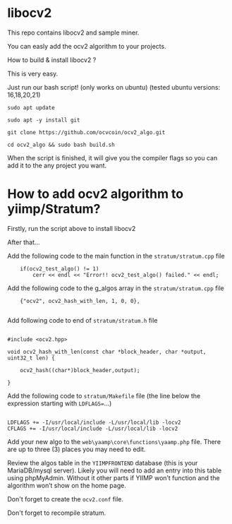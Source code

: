 # libocv2

This repo contains libocv2 and sample miner.

You can easly add the ocv2 algorithm to your projects.

How to build & install libocv2 ?

This is very easy. 

Just run our bash script! (only works on ubuntu) (tested ubuntu versions: 16,18,20,21)

```
sudo apt update

sudo apt -y install git

git clone https://github.com/ocvcoin/ocv2_algo.git

cd ocv2_algo && sudo bash build.sh

```


When the script is finished, it will give you the compiler flags so you can add it to the any project you want.




# How to add ocv2 algorithm to yiimp/Stratum?

Firstly, run the script above to install libocv2


After that...


Add the following code to the main function in the `stratum/stratum.cpp` file
```
	if(ocv2_test_algo() != 1)
		cerr << endl << "Error!! ocv2_test_algo() failed." << endl;	
```



Add the following code to the g_algos array in the `stratum/stratum.cpp` file
```
	{"ocv2", ocv2_hash_with_len, 1, 0, 0},
	
```



Add following code to end of `stratum/stratum.h` file
```

#include <ocv2.hpp>

void ocv2_hash_with_len(const char *block_header, char *output, uint32_t len) {	

	ocv2_hash((char*)block_header,output);

}

```

Add the following code to `stratum/Makefile` file (the line below the expression starting with `LDFLAGS=`...)
```

LDFLAGS += -I/usr/local/include -L/usr/local/lib -locv2
CFLAGS += -I/usr/local/include -L/usr/local/lib -locv2

```




Add your new algo to the `web\yaamp\core\functions\yaamp.php` file. There are up to three (3) places you may need to edit.


Review the algos table in the `YIIMPFRONTEND` database (this is your MariaDB/mysql server). Likely you will need to add an entry into this table using phpMyAdmin. Without it other parts if YIIMP won’t function and the algorithm won’t show on the home page.



Don't forget to create the `ocv2.conf` file.

Don't forget to recompile stratum.

